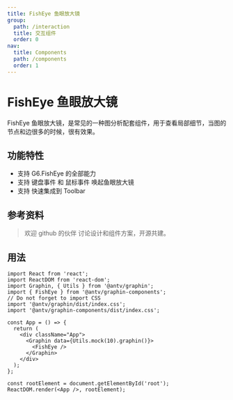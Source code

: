 ```yaml
---
title: FishEye 鱼眼放大镜
group:
  path: /interaction
  title: 交互组件
  order: 0
nav:
  title: Components
  path: /components
  order: 1
---
```


# FishEye 鱼眼放大镜

FishEye 鱼眼放大镜，是常见的一种图分析配套组件，用于查看局部细节，当图的节点和边很多的时候，很有效果。

## 功能特性

- 支持 G6.FishEye 的全部能力
- 支持 键盘事件 和 鼠标事件 唤起鱼眼放大镜
- 支持 快速集成到 Toolbar

## 参考资料

> 欢迎 github 的伙伴 讨论设计和组件方案，开源共建。

## 用法

```tsx | pure
import React from 'react';
import ReactDOM from 'react-dom';
import Graphin, { Utils } from '@antv/graphin';
import { FishEye } from '@antv/graphin-components';
// Do not forget to import CSS
import '@antv/graphin/dist/index.css';
import '@antv/graphin-components/dist/index.css';

const App = () => {
  return (
    <div className="App">
      <Graphin data={Utils.mock(10).graphin()}>
        <FishEye />
      </Graphin>
    </div>
  );
};

const rootElement = document.getElementById('root');
ReactDOM.render(<App />, rootElement);
```
